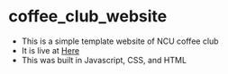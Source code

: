 # coffee_club_website
- This is a simple template website of NCU coffee club
- It is live at [Here](https://whiteshadow1234.github.io/coffee_club_website.github.io/main.html)
- This was built in Javascript, CSS, and HTML
